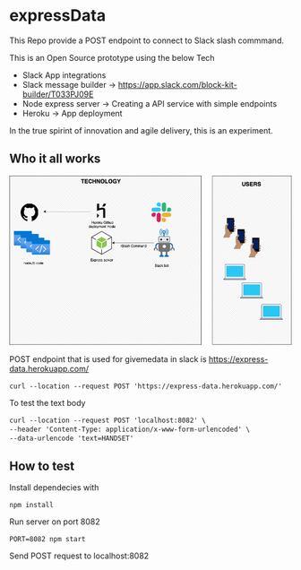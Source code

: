 # expressData

This Repo provide a POST endpoint to connect to Slack slash commmand.

This is an Open Source prototype using the below Tech

- Slack App integrations
- Slack message builder -> https://app.slack.com/block-kit-builder/T033PJ09E
- Node express server -> Creating a API service with simple endpoints
- Heroku -> App deployment

In the true spirint of innovation and agile delivery, this is an experiment.

## Who it all works

![givemedata](./app/img/givemedata.jpg?raw=true)

POST endpoint that is used for givemedata in slack is https://express-data.herokuapp.com/

```
curl --location --request POST 'https://express-data.herokuapp.com/'
```

To test the text body 

```
curl --location --request POST 'localhost:8082' \
--header 'Content-Type: application/x-www-form-urlencoded' \
--data-urlencode 'text=HANDSET'
```


## How to test

Install dependecies with 

```
npm install
```

Run server on port 8082

```
PORT=8082 npm start
```

Send POST request to localhost:8082